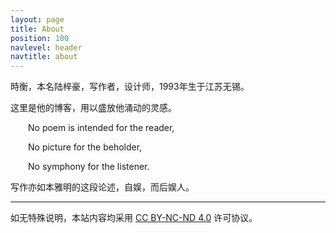 ```yaml
---
layout: page
title: About
position: 100
navlevel: header
navtitle: about
---
```


時衡，本名陆梓豪，写作者，设计师，1993年生于江苏无锡。

这里是他的博客，用以盛放他涌动的灵感。

&emsp;&emsp;No poem is intended for the reader,

&emsp;&emsp;No picture for the beholder,

&emsp;&emsp;No symphony for the listener.

写作亦如本雅明的这段论述，自娱，而后娱人。

---

如无特殊说明，本站内容均采用 <a href="https://creativecommons.org/licenses/by-nc-nd/4.0/deed.zh" target="_blank">CC BY-NC-ND 4.0</a> 许可协议。
